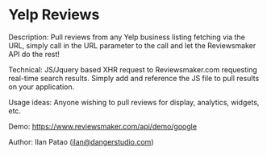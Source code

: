 # Yelp Reviews
Description: Pull reviews from any Yelp business listing fetching via the URL, simply call in the URL parameter to the call and let the Reviewsmaker API do the rest!

Technical: JS/Jquery based XHR request to Reviewsmaker.com requesting real-time search results. Simply add and reference the JS file to pull results on your application.

Usage ideas: Anyone wishing to pull reviews for display, analytics, widgets, etc.

Demo: https://www.reviewsmaker.com/api/demo/google

Author: Ilan Patao (ilan@dangerstudio.com)
